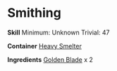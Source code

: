 <!-- TITLE: Gold Double Blade -->
<!-- SUBTITLE:  -->
# Smithing
**Skill**
Minimum: Unknown
Trivial: 47

**Container**
[Heavy Smelter](heavy-smelter)

**Ingredients**
[Golden Blade](golden-blade) x 2
